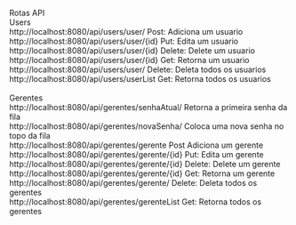 Rotas API <br />
Users<br />
http://localhost:8080/api/users/user/ Post: Adiciona um usuario<br />
http://localhost:8080/api/users/user/{id} Put: Edita um usuario<br />
http://localhost:8080/api/users/user/{id} Delete: Delete um usuario<br />
http://localhost:8080/api/users/user/{id} Get: Retorna um usuario<br />
http://localhost:8080/api/users/user/ Delete: Deleta todos os usuarios<br />
http://localhost:8080/api/users/userList Get: Retorna todos os usuarios<br />
<br />
Gerentes<br />
http://localhost:8080/api/gerentes/senhaAtual/ Retorna a primeira senha da fila<br />
http://localhost:8080/api/gerentes/novaSenha/ Coloca uma nova senha no topo da fila<br />
http://localhost:8080/api/gerentes/gerente Post Adiciona um gerente<br />
http://localhost:8080/api/gerentes/gerente/{id} Put: Edita um gerente<br />
http://localhost:8080/api/gerentes/gerente/{id} Delete: Delete um gerente<br />
http://localhost:8080/api/gerentes/gerente/{id} Get: Retorna um gerente<br />
http://localhost:8080/api/gerentes/gerente/ Delete: Deleta todos os gerentes<br />
http://localhost:8080/api/gerentes/gerenteList Get: Retorna todos os gerentes<br />
